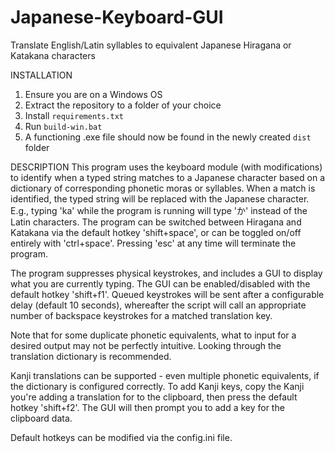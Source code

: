 # Japanese-Keyboard-GUI
Translate English/Latin syllables to equivalent Japanese Hiragana or Katakana characters

INSTALLATION
1. Ensure you are on a Windows OS
2. Extract the repository to a folder of your choice
3. Install `requirements.txt`
4. Run `build-win.bat`
5. A functioning .exe file should now be found in the newly created `dist` folder

DESCRIPTION
This program uses the keyboard module (with modifications) to identify when a typed string matches to a Japanese character based on a dictionary of corresponding phonetic moras or syllables. When a match is identified, the typed string will be replaced with the Japanese character. E.g., typing 'ka' while the program is running will type 'か' instead of the Latin characters. The program can be switched between Hiragana and Katakana via the default hotkey 'shift+space', or can be toggled on/off entirely with 'ctrl+space'. Pressing 'esc' at any time will terminate the program. 

The program suppresses physical keystrokes, and includes a GUI to display what you are currently typing. The GUI can be enabled/disabled with the default hotkey 'shift+f1'. Queued keystrokes will be sent after a configurable delay (default 10 seconds), whereafter the script will call an appropriate number of backspace keystrokes for a matched translation key.

Note that for some duplicate phonetic equivalents, what to input for a desired output may not be perfectly intuitive. Looking through the translation dictionary is recommended. 

Kanji translations can be supported - even multiple phonetic equivalents, if the dictionary is configured correctly. To add Kanji keys, copy the Kanji you're adding a translation for to the clipboard, then press the default hotkey 'shift+f2'. The GUI will then prompt you to add a key for the clipboard data.

Default hotkeys can be modified via the config.ini file.

